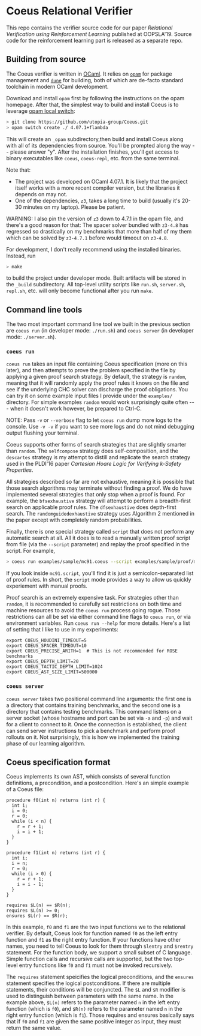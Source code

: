 # Coeus Relational Verifier

This repo contains the verifier source code for our paper *Relational Verification using Reinforcement Learning* published at OOPSLA'19. Source code for the reinforcement learning part is released as a separate repo.

## Building from source

The Coeus verifier is written in [OCaml](https://ocaml.org). It relies on [`opam`](https://opam.ocaml.org) for package management and [`dune`](https://dune.readthedocs.io/en/stable/) for building, both of which are de-facto standard toolchain in modern OCaml development.

Download and install `opam` first by following the instructions on the opam homepage. After that, the simplest way to build and install Coeus is to leverage [opam local switch](https://opam.ocaml.org/blog/opam-local-switches/):

```bash
> git clone https://github.com/utopia-group/Coeus.git
> opam switch create ./ 4.07.1+flambda
```
This will create an `_opam` subdirectory,then build and install Coeus along with all of its dependencies from source. You'll be prompted along the way -- please answer "y". After the installation finishes, you'll get access to binary executables like `coeus`, `coeus-repl`, etc. from the same terminal.

Note that:

- The project was developed on OCaml 4.07.1. It is likely that the project itself works with a more recent compiler version, but the libraries it depends on may not.
- One of the dependencies, `z3`, takes a long time to build (usually it's 20-30 minutes on my laptop). Please be patient. 

WARNING: I also pin the version of `z3` down to 4.7.1 in the opam file, and there's a good reason for that: The spacer solver bundled with `z3-4.8` has regressed so drastically on my benchmarks that more than half of my them which can be solved by `z3-4.7.1` before would timeout on `z3-4.8`.  

For development, I don't really recommend using the installed binaries. Instead, run

```bash
> make
```
to build the project under developer mode. Built artifacts will be stored in the `_build` subdirectory. All top-level utility scripts like `run.sh`, `server.sh`, `repl.sh`, etc. will only become functional after you run `make`. 

## Command line tools

The two most important command line tool we built in the previous section are `coeus run` (in developer mode: `./run.sh`) and `coeus server` (in developer mode: `./server.sh`). 

### `coeus run`
`coeus run` takes an input file containing Coeus specification (more on this later), and then attempts to prove the problem specified in the file by applying a given proof search strategy. By default, the strategy is `random`, meaning that it will randomly apply the proof rules it knows on the file and see if the underlying CHC solver can discharge the proof obligations. You can try it on some example input files I provide under the `examples/` directory. For simple examples `random` would work surprisingly quite often --- when it doesn't work however, be prepared to Ctrl-C. 

NOTE: Pass `-v` or `--verbose` flag to let `coeus run` dump more logs to the console. Use `-v -v` if you want to see more logs and do not mind debugging output flushing your terminal.

Coeus supports other forms of search strategies that are slightly smarter than `random`. The `selfcompose` strategy does self-composition, and the `descartes` strategy is my attempt to distill and replicate the search strategy used in the PLDI'16 paper *Cartesian Hoare Logic for Verifying k-Safety Properties*. 

All strategies described so far are not exhaustive, meaning it is possible that those search algorithms may terminate without finding a proof. We do have implemented several strategies that only stop when a proof is found. For example, the `bfsexhaustive` strategy will attempt to perform a breadth-first search on applicable proof rules. The `dfsexhaustive` does depth-first search. The `randomguidedexhaustive` strategy uses Algorithm 2 mentioned in the paper except with completely random probabilities. 

Finally, there is one special strategy called `script` that does not perform any automatic search at all. All it does is to read a manually written proof script from file (via the `--script` parameter) and replay the proof specified in the script. For example,

```bash
> coeus run examples/sample/mc91.coeus --script examples/sample/proof/mc91.script
```
If you look inside `mc91.script`, you'll find it is just a semicolon-separated list of proof rules. In short, the `script` mode provides a way to allow us quickly experiement with manual proofs.

Proof search is an extremely expensive task. For strategies other than `random`, it is recommended to carefully set restrictions on both time and machine resources to avoid the `coeus run` process going rogue. Those restrictions can all be set via either command line flags to `coeus run`, or via environment variables. Run `coeus run --help` for more details. Here's a list of setting that I like to use in my experiments:

```base
export COEUS_HOUDINI_TIMEOUT=5
export COEUS_SPACER_TIMEOUT=10
export COEUS_PRECISE_ARITH=1  # This is not recommended for ROSE benchmarks
export COEUS_DEPTH_LIMIT=20
export COEUS_TACTIC_DEPTH_LIMIT=1024
export COEUS_AST_SIZE_LIMIT=500000
```

### `coeus server`

`coeus server` takes two positional command line arguments: the first one is a directory that contains training benchmarks, and the second one is a directory that contains testing benchmarks. This command listens on a server socket (whose hostname and port can be set via `-a` and `-p`) and wait for a client to connect to it. Once the connection is established, the client can send server instructions to pick a benchmark and perform proof rollouts on it. Not surprisingly, this is how we implemented the training phase of our learning algorithm.

## Coeus specification format

Coeus implements its own AST, which consists of several function definitions, a precondition, and a postcondition. Here's an simple example of a Coeus file:

```
procedure f0(int n) returns (int r) {
  int i;
  i = 0;
  r = 0;
  while (i < n) {
    r = r + 1;
    i = i + 1;
  }
}

procedure f1(int n) returns (int r) {
  int i;
  i = n;
  r = 0;
  while (i > 0) {
    r = r + 1;
    i = i - 1;
  }
}

requires $L(n) == $R(n);
requires $L(n) >= 0;
ensures $L(r) == $R(r);
```

In this example, `f0` and `f1` are the two input functions we to the relational verifier. By default, Coeus look for function named `f0` as the left entry function and `f1` as the right entry function. If your functions have other names, you need to tell Coeus to look for them through `$lentry` and `$rentry` statement. For the function body, we support a small subset of C language. Simple function calls and recursive calls are supported, but the two top-level entry functions like `f0` and `f1` must not be invoked recursively. 

The `requires` statement speicifies the logical preconditions, and the `ensures` statement specifies the logical postconditions. If there are multiple statements, their conditions will be conjuncted. The `$L` and `$R` modifier is used to distinguish between parameters with the same name. In the example above, `$L(n)` refers to the parameter named `n` in the left entry function (which is `f0`), and `$R(n)` refers to the parameter named `n` in the right entry function (which is `f1`). Those requires and ensures basically says that if `f0` and `f1` are given the same positive integer as input, they must return the same value. 